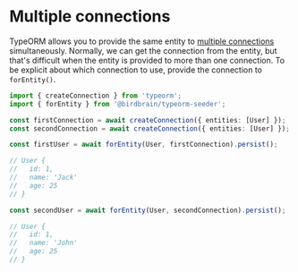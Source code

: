 # Multiple connections

TypeORM allows you to provide the same entity to [multiple connections](https://typeorm.io/#/multiple-connections)
simultaneously. Normally, we can get the connection from the entity, but that's difficult when the entity is
provided to more than one connection. To be explicit about which connection to use, provide the connection
to `forEntity()`.

```typescript
import { createConnection } from 'typeorm';
import { forEntity } from '@birdbrain/typeorm-seeder';

const firstConnection = await createConnection({ entities: [User] });
const secondConnection = await createConnection({ entities: [User] });

const firstUser = await forEntity(User, firstConnection).persist();

// User {
//   id: 1,
//   name: 'Jack'
//   age: 25
// }

const secondUser = await forEntity(User, secondConnection).persist();

// User {
//   id: 1,
//   name: 'John'
//   age: 25
// }
```
